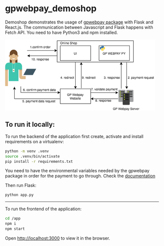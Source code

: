 # gpwebpay_demoshop

Demoshop demonstrates the usage of [gpwebpay package](https://github.com/vintesk/gpwebpay) with Flask and React.js.
The communication between Javascript and Flask happens with Fetch API.
You need to have Python3 and npm installed.

![usage](usage.png)

## To run it locally:

To run the backend of the application first create, activate and install requirements on a virtualenv:
```bash
python -m venv .venv
source .venv/bin/activate
pip install -r requirements.txt
```

You need to have the environmental variables needed by the gpwebpay package in order for the payment to go through. 
Check the [documentation](https://github.com/filias/gpwebpay) 

Then run Flask:

```bash
python app.py
```

---

To run the frontend of the application:

```bash
cd /app
npm i
npm start
```

Open [http://localhost:3000](http://localhost:3000) to view it in the browser.
